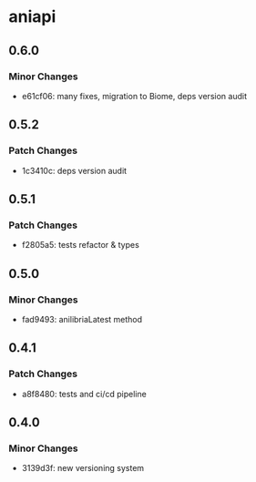 # aniapi

## 0.6.0

### Minor Changes

- e61cf06: many fixes, migration to Biome, deps version audit

## 0.5.2

### Patch Changes

- 1c3410c: deps version audit

## 0.5.1

### Patch Changes

- f2805a5: tests refactor & types

## 0.5.0

### Minor Changes

- fad9493: anilibriaLatest method

## 0.4.1

### Patch Changes

- a8f8480: tests and ci/cd pipeline

## 0.4.0

### Minor Changes

- 3139d3f: new versioning system
